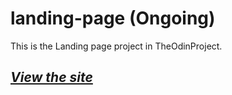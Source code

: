 # landing-page (Ongoing)

This is the Landing page project in TheOdinProject.
## _[View the site](https://jeru7.github.io/LandingPage-TheOdinProject/)_
